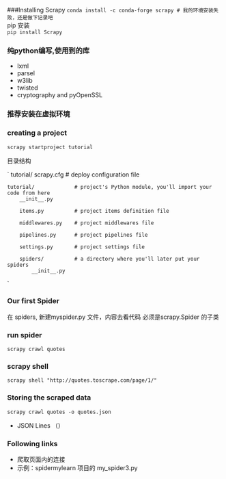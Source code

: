 ###Installing Scrapy
 `conda install -c conda-forge scrapy # 我的环境安装失败，还是做下记录吧` <br/>
 pip 安装 <br/>
 `pip install Scrapy`
 
### 纯python编写,使用到的库
 - lxml
 - parsel
 - w3lib
 - twisted
 - cryptography and pyOpenSSL

### 推荐安装在虚拟环境 

### creating a project
`scrapy startproject tutorial`

目录结构

`
tutorial/
    scrapy.cfg            # deploy configuration file

    tutorial/             # project's Python module, you'll import your code from here
        __init__.py

        items.py          # project items definition file

        middlewares.py    # project middlewares file

        pipelines.py      # project pipelines file

        settings.py       # project settings file

        spiders/          # a directory where you'll later put your spiders
            __init__.py
`

### Our first Spider
在 spiders, 新建myspider.py 文件，内容去看代码 必须是scrapy.Spider 的子类

### run spider
`scrapy crawl quotes`

### scrapy shell
`scrapy shell "http://quotes.toscrape.com/page/1/"`

### Storing the scraped data
`scrapy crawl quotes -o quotes.json`
 - JSON Lines （）
### Following links
 - 爬取页面内的连接
 - 示例：spidermylearn 项目的 my_spider3.py 